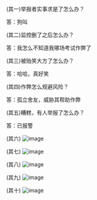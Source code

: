 (其一)举报者实事求是了怎么办？

答：狗叫

(其二)监控删了之后怎么办？

答：我怎么不知道我哪场考试作弊了

(其三)被贻笑大方了怎么办？

答：哈哈，真好笑

(其四)作弊怎么规避风险？

答：孤立舍友，威胁其帮助作弊

(其五)糟糕，有人举报了怎么办？

答：已报警

(其六)
![image](https://github.com/HFUT-CHEATER/HFUTCheaterCollection/assets/161664982/7a8c8767-23a7-4076-8742-37c3896250bf)

(其七)
![image](https://github.com/HFUT-CHEATER/HFUTCheaterCollection/assets/161664982/55a7e14e-f0d4-47b1-b36e-441c3cc285bb)

(其八)
![image](https://github.com/HFUT-CHEATER/HFUTCheaterCollection/assets/161664982/f3e68bb9-a55d-44d9-b48f-96dc4bdd4d3e)

(其九)
![image](https://github.com/HFUT-CHEATER/HFUTCheaterCollection/assets/161664982/0f3e7b06-bf2f-4976-8868-56b37dd36f47)

(其十)
![image](https://github.com/HFUT-CHEATER/HFUTCheaterCollection/assets/161664982/eb18b1d3-f25e-4089-9ca7-58563b5d0523)
